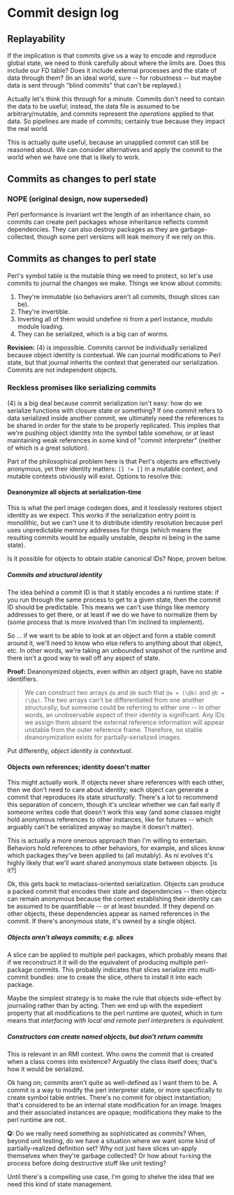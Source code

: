 # Commit design log
## Replayability
If the implication is that commits give us a way to encode and reproduce global
state, we need to think carefully about where the limits are. Does this include
our FD table? Does it include external processes and the state of data through
them? (In an ideal world, sure -- for robustness -- but maybe data is sent
through "blind commits" that can't be replayed.)

Actually let's think this through for a minute. Commits don't need to contain
the data to be useful; instead, the data file is assumed to be
arbitrary/mutable, and commits represent the _operations_ applied to that data.
So pipelines are made of commits; certainly true because they impact the real
world.

This is actually quite useful, because an unapplied commit can still be
reasoned about. We can consider alternatives and apply the commit to the world
when we have one that is likely to work.

## Commits as changes to perl state
### NOPE (original design, now superseded)
Perl performance is invariant wrt the length of an inheritance chain, so
commits can create perl packages whose inheritance reflects commit
dependencies. They can also destroy packages as they are garbage-collected,
though some perl versions will leak memory if we rely on this.

## Commits as changes to perl state
Perl's symbol table is the mutable thing we need to protect, so let's use
commits to journal the changes we make. Things we know about commits:

1. They're immutable (so behaviors aren't all commits, though slices can be).
2. They're invertible.
3. Inverting all of them would undefine ni from a perl instance, modulo module
   loading.
4. They can be serialized, which is a big can of worms.

**Revision:** (4) is impossible. Commits cannot be individually serialized
because object identity is contextual. We can journal modifications to Perl
state, but that journal inherits the context that generated our serialization.
Commits are not independent objects.

### Reckless promises like serializing commits
(4) is a big deal because commit serialization isn't easy: how do we serialize
functions with closure state or something? If one commit refers to data
serialized inside another commit, we ultimately need the references to be
shared in order for the state to be properly replicated. This implies that
we're pushing object identity into the symbol table somehow, or at least
maintaining weak references in some kind of "commit interpreter" (neither of
which is a great solution).

Part of the philosophical problem here is that Perl's objects are effectively
anonymous, yet their identity matters: `[] != []` in a mutable context, and
mutable contexts obviously will exist. Options to resolve this:

#### Deanonymize all objects at serialization-time
This is what the perl image codegen does, and it losslessly restores object
identity as we expect. This works if the serialization entry point is
monolithic, but we can't use it to distribute identity resolution because perl
uses unpredictable memory addresses for things (which means the resulting
commits would be equally unstable, despite ni being in the same state).

Is it possible for objects to obtain stable canonical IDs? Nope, proven below.

##### Commits and structural identity
The idea behind a commit ID is that it stably encodes a ni runtime state: if
you run through the same process to get to a given state, then the commit ID
should be predictable. This means we can't use things like memory addresses to
get there, or at least if we do we have to normalize them by (some process that
is more involved than I'm inclined to implement).

So ... if we want to be able to look at an object and form a stable commit
around it, we'll need to know who else refers to anything about that object,
etc. In other words, we're taking an unbounded snapshot of the runtime and
there isn't a good way to wall off any aspect of state.

**Proof:** Deanonymized objects, even within an object graph, have no stable
identifiers.

> We can construct two arrays `@a` and `@b` such that `@a = (\@b)` and `@b =
> (\@a)`. The two arrays can't be differentiated from one another structurally,
> but someone could be referring to either one -- in other words, an
> unobservable aspect of their identity is significant. Any IDs we assign them
> absent the external reference information will appear unstable from the outer
> reference frame. Therefore, no stable deanonymization exists for
> partially-serialized images.

Put differently, _object identity is contextual._

#### Objects own references; identity doesn't matter
This might actually work. If objects never share references with each other,
then we don't need to care about identity; each object can generate a commit
that reproduces its state _structurally_. There's a lot to recommend this
separation of concern, though it's unclear whether we can fail early if someone
writes code that doesn't work this way (and some classes might hold anonymous
references to other instances, like for futures -- which arguably can't be
serialized anyway so maybe it doesn't matter).

This is actually a more onerous approach than I'm willing to entertain.
Behaviors hold references to other behaviors, for example, and slices know
which packages they've been applied to (all mutably). As ni evolves it's highly
likely that we'll want shared anonymous state between objects. [is it?]

Ok, this gets back to metaclass-oriented serialization. Objects can produce a
packed commit that encodes their state and dependencies -- then objects can
remain anonymous because the context establishing their identity can be assumed
to be quantifiable -- or at least bounded. If they depend on other objects,
these dependencies appear as named references in the commit. If there's
anonymous state, it's owned by a single object.

##### Objects aren't always commits; e.g. slices
A slice can be applied to multiple perl packages, which probably means that if
we reconstruct it it will do the equivalent of producing multiple perl-package
commits. This probably indicates that slices serialize into multi-commit
bundles: one to create the slice, others to install it into each package.

Maybe the simplest strategy is to make the rule that objects side-effect by
journaling rather than by acting. Then we end up with the expedient property
that all modifications to the perl runtime are quoted, which in turn means that
_interfacing with local and remote perl interpreters is equivalent._

##### Constructors can create named objects, but don't return commits
This is relevant in an RMI context. Who owns the commit that is created when a
class comes into existence? Arguably the class itself does; that's how it would
be serialized.

Ok hang on; commits aren't quite as well-defined as I want them to be. A commit
is a way to modify the perl interpreter state, or more specifically to create
symbol table entries. There's no commit for object instantiation; that's
considered to be an internal state modification for an image. Images and their
associated instances are opaque; modifications they make to the perl runtime
are not.

**Q:** Do we really need something as sophisticated as commits? When, beyond
unit testing, do we have a situation where we want some kind of
partially-realized definition set? Why not just have slices un-apply themselves
when they're garbage collected? Or how about `fork`ing the process before doing
destructive stuff like unit testing?

Until there's a compelling use case, I'm going to shelve the idea that we need
this kind of state management.
